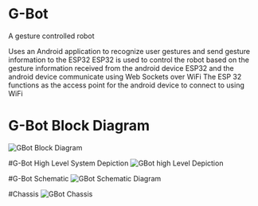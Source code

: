 # G-Bot
A gesture controlled robot

Uses an Android application to recognize user gestures and send gesture information to the ESP32
ESP32 is used to control the robot based on the gesture information received from the android device
ESP32 and the android device communicate using Web Sockets over WiFi
The ESP 32 functions as the access point for the android device to connect to using WiFi

# G-Bot Block Diagram
![GBot Block Diagram](https://user-images.githubusercontent.com/25701097/178191721-c06b6f40-56a4-4725-b6b2-951cb9c4f223.png)

#G-Bot High Level System Depiction
![GBot high Level Depiction](https://user-images.githubusercontent.com/25701097/178191798-f8e9359f-5157-4b36-ab0b-9002ff1861a4.png)

#G-Bot Schematic
![GBot Schematic Diagram](https://user-images.githubusercontent.com/25701097/178191821-4df87a0a-363c-4762-84dc-7cb22d1b18c0.png)

#Chassis
![GBot Chassis](https://user-images.githubusercontent.com/25701097/178191844-8dbade05-3f94-4e21-9ae3-3f7d9c77a1ac.png)
